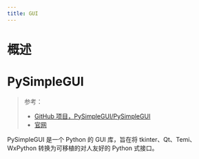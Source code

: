 ```yaml
---
title: GUI
---
```


# 概述

# PySimpleGUI

> 参考：
> - [GitHub 项目，PySimpleGUI/PySimpleGUI](https://github.com/PySimpleGUI/PySimpleGUI)
> - [官网](https://www.pysimplegui.org/)

PySimpleGUI 是一个 Python 的 GUI 库，旨在将 tkinter、Qt、Temi、WxPython 转换为可移植的对人友好的 Python 式接口。

